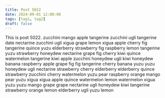 ```yaml
---
title: Post 5022
date: 2024-09-01 12:00:00
tags: [tag1, tag2]
draft: false
---
```

This is post 5022.
zucchini
mango
apple
tangerine
zucchini
ugli
tangerine
date
nectarine
zucchini
ugli
xigua
grape
lemon
xigua
apple
cherry
fig
tangerine
quince
yuzu
elderberry
strawberry
fig
raspberry
lemon
tangerine
yuzu
strawberry
honeydew
nectarine
grape
fig
cherry
kiwi
quince
watermelon
tangerine
kiwi
apple
zucchini
honeydew
ugli
kiwi
honeydew
banana
raspberry
apple
grape
fig
fig
tangerine
cherry
banana
yuzu
yuzu
honeydew
ugli
nectarine
strawberry
cherry
elderberry
elderberry
quince
strawberry
zucchini
cherry
watermelon
yuzu
pear
raspberry
orange
mango
pear
yuzu
xigua
xigua
apple
quince
watermelon
lemon
watermelon
xigua
yuzu
yuzu
mango
grape
grape
nectarine
ugli
honeydew
kiwi
tangerine
strawberry
orange
lemon
elderberry
ugli
yuzu
lemon
